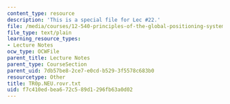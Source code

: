 ```yaml
---
content_type: resource
description: 'This is a special file for Lec #22.'
file: /media/courses/12-540-principles-of-the-global-positioning-system-spring-2012/f7c410edbea672c589d1296fb63a0d02_TR0p.NEU.rovr.txt
file_type: text/plain
learning_resource_types:
- Lecture Notes
ocw_type: OCWFile
parent_title: Lecture Notes
parent_type: CourseSection
parent_uid: 7db57be8-2ce7-e0cd-b529-3f5578c683b0
resourcetype: Other
title: TR0p.NEU.rovr.txt
uid: f7c410ed-bea6-72c5-89d1-296fb63a0d02
---
```

